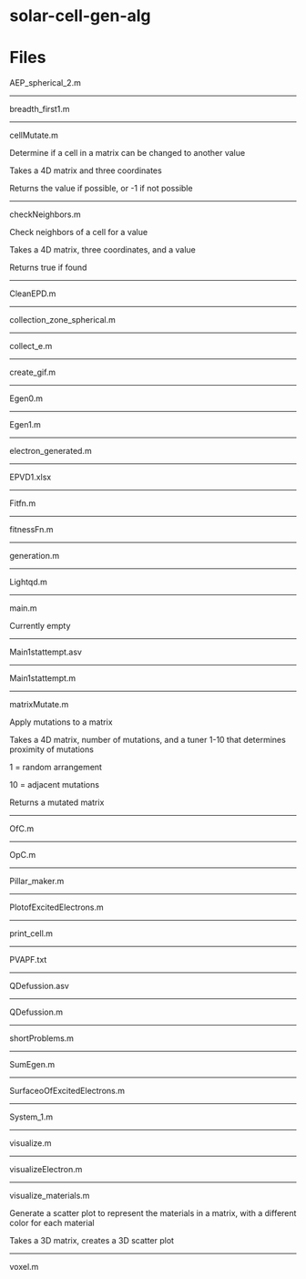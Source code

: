 # solar-cell-gen-alg

# Files

AEP_spherical_2.m

---------------

breadth_first1.m

---------------

cellMutate.m

Determine if a cell in a matrix can be changed to another value

Takes a 4D matrix and three coordinates

Returns the value if possible, or -1 if not possible

---------------

checkNeighbors.m

Check neighbors of a cell for a value

Takes a 4D matrix, three coordinates, and a value

Returns true if found

---------------

CleanEPD.m

---------------

collection_zone_spherical.m

---------------

collect_e.m

---------------

create_gif.m

---------------

Egen0.m

---------------

Egen1.m

---------------

electron_generated.m

---------------

EPVD1.xlsx

---------------

Fitfn.m

---------------

fitnessFn.m

---------------

generation.m

---------------

Lightqd.m

---------------

main.m

Currently empty

---------------

Main1stattempt.asv

---------------

Main1stattempt.m

---------------

matrixMutate.m

Apply mutations to a matrix

Takes a 4D matrix, number of mutations, and a tuner 1-10 that determines proximity of mutations

1 = random arrangement

10 = adjacent mutations

Returns a mutated matrix

---------------

OfC.m

---------------

OpC.m

---------------

Pillar_maker.m

---------------

PlotofExcitedElectrons.m

---------------

print_cell.m

---------------

PVAPF.txt

---------------

QDefussion.asv

---------------

QDefussion.m

---------------

shortProblems.m

---------------

SumEgen.m

---------------

SurfaceoOfExcitedElectrons.m

---------------

System_1.m

---------------

visualize.m

---------------

visualizeElectron.m

---------------

visualize_materials.m

Generate a scatter plot to represent the materials in a matrix, with a different color for each material

Takes a 3D matrix, creates a 3D scatter plot

---------------

voxel.m